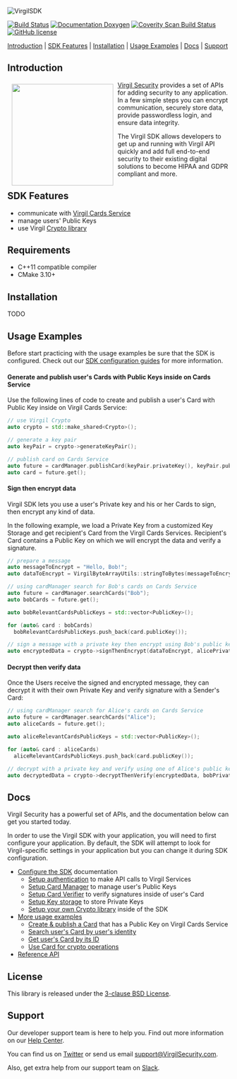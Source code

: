 ![VirgilSDK](https://cloud.githubusercontent.com/assets/6513916/19643783/bfbf78be-99f4-11e6-8d5a-a43394f2b9b2.png)

[![Build Status](https://travis-ci.org/VirgilSecurity/virgil-sdk-cpp.svg?branch=master)](https://travis-ci.org/VirgilSecurity/virgil-sdk-cpp)
[![Documentation Doxygen](https://img.shields.io/badge/docs-doxygen-blue.svg)](http://VirgilSecurity.github.io/virgil-sdk-cpp)
[![Coverity Scan Build Status](https://scan.coverity.com/projects/7135/badge.svg)](https://scan.coverity.com/projects/virgilsecurity-virgil-sdk-cpp)
[![GitHub license](https://img.shields.io/badge/license-BSD%203--Clause-blue.svg)](https://raw.githubusercontent.com/VirgilSecurity/virgil-sdk-cpp/release/LICENSE)


[Introduction](#introduction) | [SDK Features](#sdk-features) | [Installation](#installation) | [Usage Examples](#usage-examples) | [Docs](#docs) | [Support](#support)

## Introduction

<a href="https://developer.virgilsecurity.com/docs"><img width="230px" src="https://cdn.virgilsecurity.com/assets/images/github/logos/virgil-logo-red.png" align="left" hspace="10" vspace="6"></a>[Virgil Security](https://virgilsecurity.com) provides a set of APIs for adding security to any application. In a few simple steps you can encrypt communication, securely store data, provide passwordless login, and ensure data integrity.

The Virgil SDK allows developers to get up and running with Virgil API quickly and add full end-to-end security to their existing digital solutions to become HIPAA and GDPR compliant and more.

## SDK Features
- communicate with [Virgil Cards Service][_cards_service]
- manage users' Public Keys
- use Virgil [Crypto library][_virgil_crypto]

## Requirements

- C++11 compatible compiler
- CMake 3.10+

## Installation

TODO

## Usage Examples

Before start practicing with the usage examples be sure that the SDK is configured. Check out our [SDK configuration guides][_configure_sdk] for more information.

#### Generate and publish user's Cards with Public Keys inside on Cards Service
Use the following lines of code to create and publish a user's Card with Public Key inside on Virgil Cards Service:

```cpp
// use Virgil Crypto
auto crypto = std::make_shared<Crypto>();

// generate a key pair
auto keyPair = crypto->generateKeyPair();

// publish card on Cards Service
auto future = cardManager.publishCard(keyPair.privateKey(), keyPair.publicKey());
auto card = future.get();
```

#### Sign then encrypt data

Virgil SDK lets you use a user's Private key and his or her Cards to sign, then encrypt any kind of data.

In the following example, we load a Private Key from a customized Key Storage and get recipient's Card from the Virgil Cards Services. Recipient's Card contains a Public Key on which we will encrypt the data and verify a signature.

```cpp
// prepare a message
auto messageToEncrypt = "Hello, Bob!";
auto dataToEncrypt = VirgilByteArrayUtils::stringToBytes(messageToEncrypt);

// using cardManager search for Bob's cards on Cards Service
auto future = cardManager.searchCards("Bob");
auto bobCards = future.get();

auto bobRelevantCardsPublicKeys = std::vector<PublicKey>();

for (auto& card : bobCards)
  bobRelevantCardsPublicKeys.push_back(card.publicKey());

// sign a message with a private key then encrypt using Bob's public keys
auto encryptedData = crypto->signThenEncrypt(dataToEncrypt, alicePrivateKey, bobRelevantCardsPublicKeys);
```

#### Decrypt then verify data
Once the Users receive the signed and encrypted message, they can decrypt it with their own Private Key and verify signature with a Sender's Card:

```cpp
// using cardManager search for Alice's cards on Cards Service
auto future = cardManager.searchCards("Alice");
auto aliceCards = future.get();

auto aliceRelevantCardsPublicKeys = std::vector<PublicKey>();

for (auto& card : aliceCards)
  aliceRelevantCardsPublicKeys.push_back(card.publicKey());

// decrypt with a private key and verify using one of Alice's public keys
auto decryptedData = crypto->decryptThenVerify(encryptedData, bobPrivateKey, aliceRelevantCardsPublicKeys);
```

## Docs
Virgil Security has a powerful set of APIs, and the documentation below can get you started today.

In order to use the Virgil SDK with your application, you will need to first configure your application. By default, the SDK will attempt to look for Virgil-specific settings in your application but you can change it during SDK configuration.

* [Configure the SDK][_configure_sdk] documentation
  * [Setup authentication][_setup_authentication] to make API calls to Virgil Services
  * [Setup Card Manager][_card_manager] to manage user's Public Keys
  * [Setup Card Verifier][_card_verifier] to verify signatures inside of user's Card
  * [Setup Key storage][_key_storage] to store Private Keys
  * [Setup your own Crypto library][_own_crypto] inside of the SDK
* [More usage examples][_more_examples]
  * [Create & publish a Card][_create_card] that has a Public Key on Virgil Cards Service
  * [Search user's Card by user's identity][_search_card]
  * [Get user's Card by its ID][_get_card]
  * [Use Card for crypto operations][_use_card]
* [Reference API][_reference_api]


## License

This library is released under the [3-clause BSD License](LICENSE.md).

## Support
Our developer support team is here to help you. Find out more information on our [Help Center](https://help.virgilsecurity.com/).

You can find us on [Twitter](https://twitter.com/VirgilSecurity) or send us email support@VirgilSecurity.com.

Also, get extra help from our support team on [Slack](https://virgilsecurity.slack.com/join/shared_invite/enQtMjg4MDE4ODM3ODA4LTc2OWQwOTQ3YjNhNTQ0ZjJiZDc2NjkzYjYxNTI0YzhmNTY2ZDliMGJjYWQ5YmZiOGU5ZWEzNmJiMWZhYWVmYTM).

[_virgil_crypto]: https://github.com/VirgilSecurity/virgil-sdk-crypto-net
[_cards_service]: https://developer.virgilsecurity.com/docs/api-reference/card-service/v5
[_use_card]: https://developer.virgilsecurity.com/docs/cs/how-to/public-key-management/v5/use-card-for-crypto-operation
[_get_card]: https://developer.virgilsecurity.com/docs/cs/how-to/public-key-management/v5/get-card
[_search_card]: https://developer.virgilsecurity.com/docs/cs/how-to/public-key-management/v5/search-card
[_create_card]: https://developer.virgilsecurity.com/docs/cs/how-to/public-key-management/v5/create-card
[_own_crypto]: https://developer.virgilsecurity.com/docs/cs/how-to/setup/v5/setup-own-crypto-library
[_key_storage]: https://developer.virgilsecurity.com/docs/cs/how-to/setup/v5/setup-key-storage
[_card_verifier]: https://developer.virgilsecurity.com/docs/cs/how-to/setup/v5/setup-card-verifier
[_card_manager]: https://developer.virgilsecurity.com/docs/cs/how-to/setup/v5/setup-card-manager
[_setup_authentication]: https://developer.virgilsecurity.com/docs/cs/how-to/setup/v5/setup-authentication
[_reference_api]: https://developer.virgilsecurity.com/docs/api-reference
[_configure_sdk]: https://developer.virgilsecurity.com/docs/how-to#sdk-configuration
[_more_examples]: https://developer.virgilsecurity.com/docs/how-to#public-key-management
